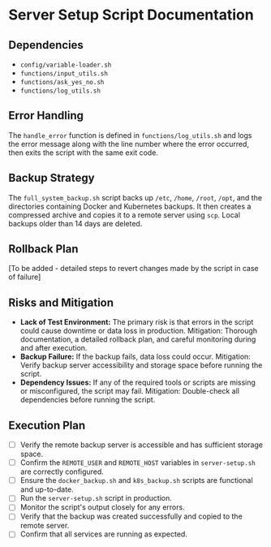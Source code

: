 # Server Setup Script Documentation

## Dependencies

- `config/variable-loader.sh`
- `functions/input_utils.sh`
- `functions/ask_yes_no.sh`
- `functions/log_utils.sh`

## Error Handling

The `handle_error` function is defined in `functions/log_utils.sh` and logs the error message along with the line number where the error occurred, then exits the script with the same exit code.

## Backup Strategy

The `full_system_backup.sh` script backs up `/etc`, `/home`, `/root`, `/opt`, and the directories containing Docker and Kubernetes backups. It then creates a compressed archive and copies it to a remote server using `scp`. Local backups older than 14 days are deleted.

## Rollback Plan

[To be added - detailed steps to revert changes made by the script in case of failure]

## Risks and Mitigation

- **Lack of Test Environment:** The primary risk is that errors in the script could cause downtime or data loss in production. Mitigation: Thorough documentation, a detailed rollback plan, and careful monitoring during and after execution.
- **Backup Failure:** If the backup fails, data loss could occur. Mitigation: Verify backup server accessibility and storage space before running the script.
- **Dependency Issues:** If any of the required tools or scripts are missing or misconfigured, the script may fail. Mitigation: Double-check all dependencies before running the script.

## Execution Plan

- [ ] Verify the remote backup server is accessible and has sufficient storage space.
- [ ] Confirm the `REMOTE_USER` and `REMOTE_HOST` variables in `server-setup.sh` are correctly configured.
- [ ] Ensure the `docker_backup.sh` and `k8s_backup.sh` scripts are functional and up-to-date.
- [ ] Run the `server-setup.sh` script in production.
- [ ] Monitor the script's output closely for any errors.
- [ ] Verify that the backup was created successfully and copied to the remote server.
- [ ] Confirm that all services are running as expected.
